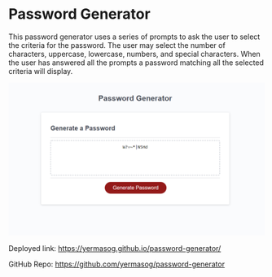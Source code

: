 # Password Generator

This password generator uses a series of prompts to ask the user to select the criteria for the password. The user may select the number of characters, uppercase, lowercase, numbers, and special characters. When the user has answered all the prompts a password matching all the selected criteria will display. 

<img src="assets\Screenshot 2021-01-06 211825.png">

Deployed link:
https://yermasog.github.io/password-generator/

GitHub Repo:
https://github.com/yermasog/password-generator